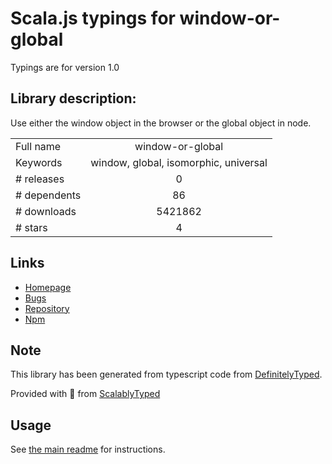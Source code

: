 
# Scala.js typings for window-or-global

Typings are for version 1.0

## Library description:
Use either the window object in the browser or the global object in node.

|                    |                 |
| ------------------ | :-------------: |
| Full name          | window-or-global |
| Keywords           | window, global, isomorphic, universal |
| # releases         | 0 |
| # dependents       | 86 |
| # downloads        | 5421862 |
| # stars            | 4 |

## Links
- [Homepage](https://github.com/purposeindustries/window-or-global#readme)
- [Bugs](https://github.com/purposeindustries/window-or-global/issues)
- [Repository](https://github.com/purposeindustries/window-or-global)
- [Npm](https://www.npmjs.com/package/window-or-global)
    


## Note
This library has been generated from typescript code from [DefinitelyTyped](https://definitelytyped.org).

Provided with :purple_heart: from [ScalablyTyped](https://github.com/oyvindberg/ScalablyTyped)

## Usage
See [the main readme](../../readme.md) for instructions.


